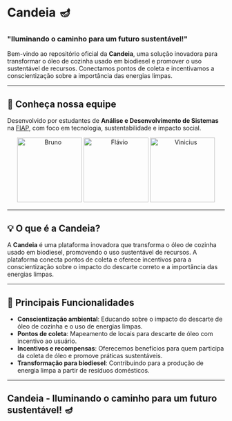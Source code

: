 # Candeia 🪔 
### "Iluminando o caminho para um futuro sustentável!"

Bem-vindo ao repositório oficial da **Candeia**, uma solução inovadora para transformar o óleo de cozinha usado em biodiesel e promover o uso sustentável de recursos. Conectamos pontos de coleta e incentivamos a conscientização sobre a importância das energias limpas.

---

## 👥 Conheça nossa equipe  
Desenvolvido por estudantes de **Análise e Desenvolvimento de Sistemas** na [FIAP](https://www.fiap.com.br/), com foco em tecnologia, sustentabilidade e impacto social.
<div align="center">
  <a href="https://www.linkedin.com/in/bruno-carlos-soares/" target="_blank"><img src="https://media.licdn.com/dms/image/v2/D4D35AQGUcmk3tX4fKA/profile-framedphoto-shrink_400_400/profile-framedphoto-shrink_400_400/0/1729376360641?e=1732489200&v=beta&t=X1UuGS7dWgZxZFShhRtZPsJXnEm1M0plV7btBKueJRg" alt="Bruno" height="150px"></a>
  <a href="https://www.linkedin.com/in/flavio-felinto/" target="_blank"><img src="https://media.licdn.com/dms/image/v2/D4E35AQHJ6FIoRDQbMA/profile-framedphoto-shrink_400_400/profile-framedphoto-shrink_400_400/0/1726251532291?e=1732489200&v=beta&t=YDPxHiaZJxtncoLSVlfeUOBymBzElZjX6_FmeysdJbA" alt="Flávio" height="150px"></a>
  <a href="https://www.linkedin.com/in/vinicius-rodrigues-tecnologia/" target="_blank"><img src="https://media.licdn.com/dms/image/v2/C4E03AQHZOQRqiJdsgA/profile-displayphoto-shrink_400_400/profile-displayphoto-shrink_400_400/0/1614824391433?e=1737590400&v=beta&t=pFjWFEZ2MQHLnKv1UdxQ6s8ejB4XyeEwlbhR037kViU" alt="Vinicius" height="150px"></a>
</div>

---

## 💡 O que é a Candeia?  
A **Candeia** é uma plataforma inovadora que transforma o óleo de cozinha usado em biodiesel, promovendo o uso sustentável de recursos. A plataforma conecta pontos de coleta e oferece incentivos para a conscientização sobre o impacto do descarte correto e a importância das energias limpas.  

---

## 🚀 Principais Funcionalidades  
- **Conscientização ambiental**: Educando sobre o impacto do descarte de óleo de cozinha e o uso de energias limpas.  
- **Pontos de coleta**: Mapeamento de locais para descarte de óleo com incentivo ao usuário.  
- **Incentivos e recompensas**: Oferecemos benefícios para quem participa da coleta de óleo e promove práticas sustentáveis.  
- **Transformação para biodiesel**: Contribuindo para a produção de energia limpa a partir de resíduos domésticos.  

---

## **Candeia - Iluminando o caminho para um futuro sustentável!** 🪔
